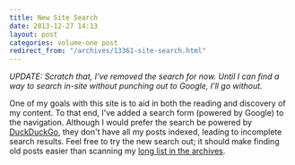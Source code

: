 ```yaml
---
title: New Site Search
date: 2013-12-27 14:13
layout: post
categories: volume-one post
redirect_from: "/archives/13361-site-search.html"
---
```



*UPDATE: Scratch that, I've removed the search for now. Until I can find a way to search in-site without punching out to Google, I'll go without.*

One of my goals with this site is to aid in both the reading and discovery of my content. To that end, I've added a search form (powered by Google) to the navigation. Although I would prefer the search be powered by [DuckDuckGo](https://duckduckgo.com), they don't have all my posts indexed, leading to incomplete search results. Feel free to try the new search out; it should make finding old posts easier than scanning my [long list in the archives](/archives).
